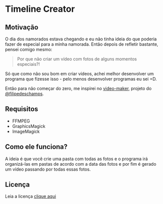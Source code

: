 # Timeline Creator

## Motivação

O dia dos namorados estava chegando e eu não tinha ideia do que poderia fazer de especial para a minha namorada. Então depois de refletir bastante, pensei comigo mesmo:

> Por que não criar um vídeo com fotos de alguns momentos especiais?!

Só que como não sou bom em criar vídeos, achei melhor desenvolver um programa que fizesse isso - pelo menos desenvolver programas eu sei =D.

Então para não começar do zero, me inspirei no [video-maker](https://github.com/filipedeschamps/video-maker), projeto do [@filipedeschamps](https://github.com/filipedeschamps).

## Requisitos

- FFMPEG
- GraphicsMagick
- ImageMagick

## Como ele funciona?

A ideia é que você crie uma pasta com todas as fotos e o programa irá organizá-las em pastas de acordo com a data das fotos e por fim é gerado um vídeo passando por todas essas fotos.

## Licença

Leia a licença [clique aqui](LICENSE)


